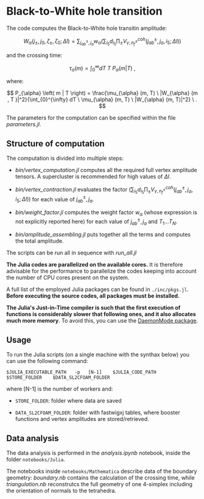 # Black-to-White hole transition

The code computes the Black-to-White hole transitin amplitude:

$$
W_{\alpha} (j_{\pm}, j_{0}, \zeta_{\pm}, \zeta_0; \Delta l) = \sum_{ j_{ab}^{\pm}, j_{a} } w_{\alpha} \left( \sum_{i_5} d_{i_5} \prod_{\pm} V_{\gamma,  n_{f}^{\pm}}^{coh} \left(j_{ab}^{\pm}, j_{a}, i_5; \Delta l \right) \right) 
$$

and the crossing time:

$$
\tau_{\alpha} \left( m \right) = \int_{0}^{\infty} dT \  T \ P_{\alpha} \left( m | T \right)  \ ,
$$

where:

$$
P_{\alpha} \left( m | T \right) = \frac{\mu_{\alpha} (m, T) \ |W_{\alpha} (m , T )|^2}{\int_{0}^{\infty} dT \ \mu_{\alpha} (m, T) \ |W_{\alpha} (m, T)|^2} \ .
$$

The parameters for the computation can be specified within the file *parameters.jl*.

## Structure of computation

The computation is divided into multiple steps:

- *bin/vertex_computation.jl* computes all the required full vertex amplitude tensors. A supercluster is recommended for high values of $\Delta l$.

- *bin/vertex_contraction.jl* evaluates the factor $\left( \sum_{i_5} d_{i_5} \prod_{\pm} V_{\gamma,  n_{f}^{\pm}}^{coh} \left(j_{ab}^{\pm}, j_{a}, i_5; \Delta l \right) \right)$ for each value of $j_{ab}^{\pm}, j_{a}$.

- *bin/weight_factor.jl* computes the weight factor $w_{\alpha}$ (whose expression is not explicitly reported here) for each value of $j_{ab}^{\pm}, j_{a}$ and $T_1 \dots T_N$.

- *bin/amplitude_assembling.jl* puts together all the terms and computes the total amplitude.

The scripts can be run all in sequence with *run_all.jl* 

**The Julia codes are parallelized on the available cores.** It is therefore advisable for the performance to parallelize the codes keeping into account the number of CPU cores present on the system.

A full list of the employed Julia packages can be found in `./inc/pkgs.jl`. **Before executing the source codes, all packages must be installed.**

**The Julia's Just-in-Time compiler is such that the first execution of functions is considerably slower that following ones, and it also allocates much more memory**. To avoid this, you can use the [DaemonMode package](https://github.com/dmolina/DaemonMode.jl).

## Usage

To run the Julia scripts (on a single machine with the synthax below) you can use the following command:

```
$JULIA_EXECUTABLE_PATH   -p   [N-1]    $JULIA_CODE_PATH   $STORE_FOLDER    $DATA_SL2CFOAM_FOLDER
```

where [N-1] is the number of workers and:

- `STORE_FOLDER`: folder where data are saved

- `DATA_SL2CFOAM_FOLDER`: folder with fastwigxj tables, where booster functions and vertex amplitudes are stored/retrieved.

## Data analysis

The data analysis is performed in the *analysis.ipynb* notebook, inside the folder `notebooks/Julia`. 

The notebooks inside `notebooks/Mathematica` describe data of the boundary geometry: *boundary.nb* contains the calculation of the crossing time, while *triangulation.nb* reconstrutcs the full geometry of one 4-simplex including the orientation of normals to the tetrahedra.